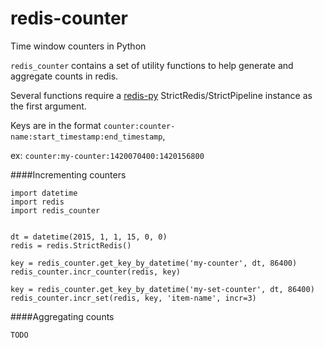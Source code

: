 # redis-counter
Time window counters in Python



`redis_counter` contains a set of utility functions to help generate and
aggregate counts in redis.

Several functions require a [redis-py](https://github.com/andymccurdy/redis-py)
StrictRedis/StrictPipeline instance as the first argument.

Keys are in the format `counter:counter-name:start_timestamp:end_timestamp`,

ex: `counter:my-counter:1420070400:1420156800`

####Incrementing counters

```
import datetime
import redis
import redis_counter


dt = datetime(2015, 1, 1, 15, 0, 0)
redis = redis.StrictRedis()

key = redis_counter.get_key_by_datetime('my-counter', dt, 86400)
redis_counter.incr_counter(redis, key)

key = redis_counter.get_key_by_datetime('my-set-counter', dt, 86400)
redis_counter.incr_set(redis, key, 'item-name', incr=3)

```

####Aggregating counts

```
TODO

```
